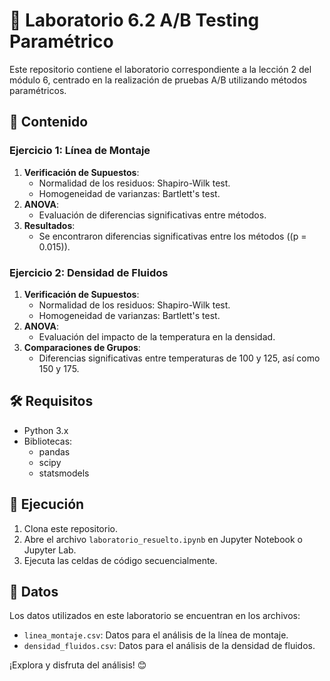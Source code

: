 # 🚀 Laboratorio 6.2 A/B Testing Paramétrico

Este repositorio contiene el laboratorio correspondiente a la lección 2 del módulo 6, centrado en la realización de pruebas A/B utilizando métodos paramétricos.

## 📘 Contenido

### Ejercicio 1: Línea de Montaje

1. **Verificación de Supuestos**:
   - Normalidad de los residuos: Shapiro-Wilk test.
   - Homogeneidad de varianzas: Bartlett's test.
2. **ANOVA**:
   - Evaluación de diferencias significativas entre métodos.
3. **Resultados**:
   - Se encontraron diferencias significativas entre los métodos (\(p = 0.015\)).

### Ejercicio 2: Densidad de Fluidos

1. **Verificación de Supuestos**:
   - Normalidad de los residuos: Shapiro-Wilk test.
   - Homogeneidad de varianzas: Bartlett's test.
2. **ANOVA**:
   - Evaluación del impacto de la temperatura en la densidad.
3. **Comparaciones de Grupos**:
   - Diferencias significativas entre temperaturas de 100 y 125, así como 150 y 175.

## 🛠️ Requisitos

- Python 3.x
- Bibliotecas:
  - pandas
  - scipy
  - statsmodels

## 🚀 Ejecución

1. Clona este repositorio.
2. Abre el archivo `laboratorio_resuelto.ipynb` en Jupyter Notebook o Jupyter Lab.
3. Ejecuta las celdas de código secuencialmente.

## 📂 Datos

Los datos utilizados en este laboratorio se encuentran en los archivos:
- `linea_montaje.csv`: Datos para el análisis de la línea de montaje.
- `densidad_fluidos.csv`: Datos para el análisis de la densidad de fluidos.

¡Explora y disfruta del análisis! 😊
 
